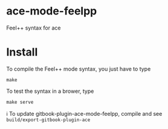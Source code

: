 # ace-mode-feelpp

Feel++ syntax for ace


# Install

To compile the Feel++ mode syntax, you just have to type

```
make
```

To test the syntax in a brower, type 

```
make serve
```

:information_source: To update gitbook-plugin-ace-mode-feelpp, compile and see
`build/export-gitbook-plugin-ace`
